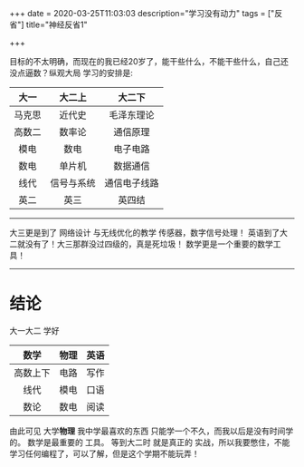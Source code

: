 +++
date = 2020-03-25T11:03:03
description="学习没有动力"
tags = ["反省"]
title="神经反省1"

+++

目标的不太明确，而现在的我已经20岁了，能干些什么，不能干些什么，自己还没点逼数？纵观大局
学习的安排是:

|  大一  |   大二上   |    大二下    |
| :----: | :--------: | :----------: |
| 马克思 |   近代史   |  毛泽东理论  |
| 高数二 |   数率论   |   通信原理   |
|  模电  |    数电    |   电子电路   |
|  数电  |   单片机   |   数据通信   |
|  线代  | 信号与系统 | 通信电子线路 |
|  英二  |    英三    |    英四结    |
---
大三更是到了 网络设计 与无线优化的教学
传感器，数字信号处理！
英语到了大二就没有了！大三那群没过四级的，真是死垃圾！
数学更是一个重要的数学工具！

---

# 结论
大一大二 学好

|   数学   | 物理 | 英语 |
| :------: | :--: | :--: |
| 高数上下 | 电路 | 写作 |
|   线代   | 模电 | 口语 |
|   数论   | 数电 | 阅读 |

由此可见 大学**物理** 我中学最喜欢的东西 只能学一个不久，而我以后是没有时间学的。
数学是最重要的 工具。 等到大二时 就是真正的 实战，所以我要憋住，不能学习任何编程了，可以了解，但是这个学期不能玩弄！

